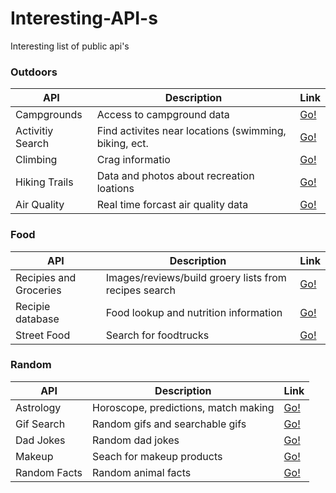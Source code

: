 # Interesting-API-s
Interesting list of public api's


### Outdoors
API | Description | Link |
| --- | --- | --- |
| Campgrounds | Access to campground data  | [Go!](http://developer.active.com/docs/read/Campground_APIs) |
| Activitiy Search | Find activites near locations (swimming, biking, ect. | [Go!](http://developer.active.com/docs/read/v2_Activity_API_Search) |
| Climbing| Crag informatio | [Go!](https://www.thecrag.com/en/article/api) |
| Hiking Trails | Data and photos about recreation loations | [Go!](https://market.mashape.com/trailapi/trailapi) |
| Air Quality | Real time forcast air quality data | [Go!](https://breezometer.com/air-quality-api/) |

### Food
API | Description | Link |
| --- | --- | --- |
| Recipies and Groceries | Images/reviews/build groery lists from recipes search | [Go!](http://api2.bigoven.com/) |
| Recipie database | Food lookup and nutrition information | [Go!](https://developer.edamam.com/) |
| Street Food | Search for foodtrucks  | [Go!](https://streetfoodapp.com/api) |

### Random
API | Description | Link |
| --- | --- | --- |
| Astrology | Horoscope, predictions, match making | [Go!](https://www.astrologyapi.com/) |
| Gif Search | Random gifs and searchable gifs | [Go!](https://tenor.com/gifapi/documentation#quickstart) |
| Dad Jokes | Random dad jokes  | [Go!](https://icanhazdadjoke.com/api) |
| Makeup | Seach for makeup products | [Go!](https://makeup-api.herokuapp.com/) |
| Random Facts | Random animal facts | [Go!](https://fact.birb.pw/) |
